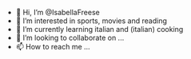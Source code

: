 - 👋 Hi, I’m @IsabellaFreese
- 👀 I’m interested in sports, movies and reading
- 🌱 I’m currently learning italian and (italian) cooking
- 💞️ I’m looking to collaborate on ...
- 📫 How to reach me ...

<!---
IsabellaFreese/IsabellaFreese is a ✨ special ✨ repository because its `README.md` (this file) appears on your GitHub profile.
You can click the Preview link to take a look at your changes.
--->
